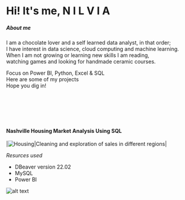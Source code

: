 # Hi! It's me, N I L V I A
    
##### About me 
I am a chocolate lover and a self learned data analyst, in that order;                                                           
I have interest in data science, cloud computing and machine learning.                         
When I am not growing or learning new skills I am reading,                                 
watching games and looking for handmade ceramic courses.                   
                       
Focus on Power BI, Python, Excel & SQL                              
Here are some of my projects                                 
Hope you dig in!          
<br/><br/>   
<br/><br/>
#### Nashville Housing Market Analysis Using SQL  

|![Housing](https://static.tokkobroker.com/tfw_images/4938_Laura%20Ceci/a68c1d10ee79852cc71943f6759c0402.jpg)|Cleaning and exploration of sales in different regions|

*Resurces used*        
- DBeaver version 22.02                   
- MySQL       
- Power BI            
      
            
            
![alt text](image.jpg)                         
                              
